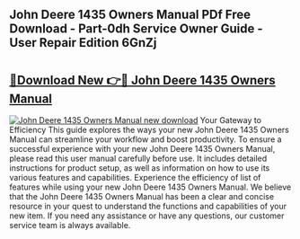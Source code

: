 ## John Deere 1435 Owners Manual PDf Free Download - Part-0dh Service Owner Guide - User Repair Edition 6GnZj

# <h2><a href="http://bc96566.oget.top/?id=John+Deere+1435+Owners+Manual">🔗Download New 👉🔴 John Deere 1435 Owners Manual</a></h2>

[![John Deere 1435 Owners Manual new download](https://i.imgur.com/5g1atiW.png)](http://bc96566.oget.top/?id=John+Deere+1435+Owners+Manual)
Your Gateway to Efficiency This guide explores the ways your new John Deere 1435 Owners Manual can streamline your workflow and boost productivity. To ensure a successful experience with your new John Deere 1435 Owners Manual, please read this user manual carefully before use. It includes detailed instructions for product setup, as well as information on how to use its various features and capabilities. Experience the efficiency of list of features while using your new John Deere 1435 Owners Manual. We believe that the John Deere 1435 Owners Manual has been a clear and concise resource in your quest to understand the functions and capabilities of your new item. If you need any assistance or have any questions, our customer service team is always available.
